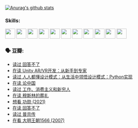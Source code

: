 
[![Anurag's github stats](https://github-readme-stats.vercel.app/api?username=w940853815)](https://github.com/anuraghazra/github-readme-stats)

### Skills:

<code><img height="32" src="https://cdn.jsdelivr.net/npm/simple-icons@v5/icons/python.svg"></code>
<code><img height="32" src="https://cdn.jsdelivr.net/npm/simple-icons@v5/icons/javascript.svg"></code>
<code><img height="32" src="https://cdn.jsdelivr.net/npm/simple-icons@v5/icons/django.svg"></code>
<code><img height="32" src="https://cdn.jsdelivr.net/npm/simple-icons@v5/icons/flask.svg"></code>
<code><img height="32" src="https://cdn.jsdelivr.net/npm/simple-icons@v5/icons/vuetify.svg"></code>
<code><img height="32" src="https://cdn.jsdelivr.net/npm/simple-icons@v5/icons/git.svg"></code>
<code><img height="32" src="https://cdn.jsdelivr.net/npm/simple-icons@v5/icons/docker.svg"></code>
<code><img height="32" src="https://cdn.jsdelivr.net/npm/simple-icons@v5/icons/postgresql.svg"></code>
<code><img height="32" src="https://cdn.jsdelivr.net/npm/simple-icons@v5/icons/elasticsearch.svg"></code>
<code><img height="32" src="https://cdn.jsdelivr.net/npm/simple-icons@v5/icons/macos.svg"></code>
<code><img height="32" src="https://cdn.jsdelivr.net/npm/simple-icons@v5/icons/linux.svg"></code>

### 🗣 豆瓣:

<!-- DOUBAN-ACTIVITIES:START -->
- [读过 回答不了](https://www.douban.com/people/136069238/status/3812155932/?_i=48736120)
- [在读 Unity AR/VR开发：从新手到专家](https://www.douban.com/people/136069238/status/3810864648/?_i=48736120)
- [读过 人人都懂设计模式：从生活中领悟设计模式：Python实现](https://www.douban.com/people/136069238/status/3806334005/?_i=48736120)
- [在读 论中国](https://www.douban.com/people/136069238/status/3805671678/?_i=48736120)
- [读过 工作、消费主义和新穷人](https://www.douban.com/people/136069238/status/3803834644/?_i=48736120)
- [在读 穆斯林的葬礼](https://www.douban.com/people/136069238/status/3802824932/?_i=48736120)
- [想看 功勋‎ (2021)](https://www.douban.com/people/136069238/status/3802127044/?_i=48736120)
- [在读 回答不了](https://www.douban.com/people/136069238/status/3802078489/?_i=48736120)
- [读过 普京传](https://www.douban.com/people/136069238/status/3802076688/?_i=48736120)
- [在看 大明王朝1566‎ (2007)](https://www.douban.com/people/136069238/status/3800275133/?_i=48736120)
<!-- DOUBAN-ACTIVITIES:END -->
<!--
**w940853815/w940853815** is a ✨ _special_ ✨ repository because its `README.md` (this file) appears on your GitHub profile.

Here are some ideas to get you started:

- 🔭 I’m currently working on ...
- 🌱 I’m currently learning ...
- 👯 I’m looking to collaborate on ...
- 🤔 I’m looking for help with ...
- 💬 Ask me about ...
- 📫 How to reach me: ...
- 😄 Pronouns: ...
- ⚡ Fun fact: ...
-->

